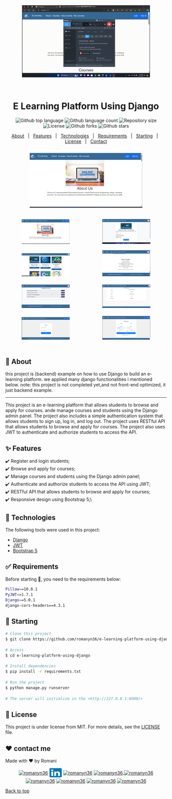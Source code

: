 <div align="center" id="top"> 
  <img src="images/demo.gif" alt="E Learning Platform Using Django" />

  &#xa0;

  <!-- <a href="images/demo.gif">Demo</a> -->
</div>

<h1 align="center">E Learning Platform Using Django</h1>


<p align="center">
  <img alt="Github top language" src="https://img.shields.io/github/languages/top/romanyn36/e-learning-platform-using-django?color=56BEB8">

  <img alt="Github language count" src="https://img.shields.io/github/languages/count/romanyn36/e-learning-platform-using-django?color=56BEB8">

  <img alt="Repository size" src="https://img.shields.io/github/repo-size/romanyn36/e-learning-platform-using-django?color=56BEB8">

  <img alt="License" src="https://img.shields.io/github/license/romanyn36/e-learning-platform-using-django?color=56BEB8">

  <img alt="Github forks" src="https://img.shields.io/github/forks/romanyn36/e-learning-platform-using-django?color=56BEB8" />

  <img alt="Github stars" src="https://img.shields.io/github/stars/romanyn36/e-learning-platform-using-django?color=56BEB8" />
</p>



<p align="center">
  <a href="#dart-about">About</a> &#xa0; | &#xa0; 
  <a href="#sparkles-features">Features</a> &#xa0; | &#xa0;
  <a href="#rocket-technologies">Technologies</a> &#xa0; | &#xa0;
  <a href="#white_check_mark-requirements">Requirements</a> &#xa0; | &#xa0;
  <a href="#checkered_flag-starting">Starting</a> &#xa0; | &#xa0;
  <a href="#memo-license">License</a> &#xa0; | &#xa0;
  <a href="#heart-contact-me">Contact</a>

</p>
<!-- images -->
<div style="display: flex; justify-content: center;">
    <img src="images/h0.png" alt="h0" style="width: 70%; max-width: 800px;" />
</div>

<div style="display: flex; justify-content: space-around; flex-wrap: wrap; margin-top: 20px;">
 <img src="images/h0.png" alt="h0" style="width: 150px; margin: 10px;" />
    <img src="images/desc.png" alt="desc" style="width: 150px; margin: 10px;" />
    <img src="images/home.png" alt="home" style="width: 150px; margin: 10px;" />
    <img src="images/how.png" alt="how" style="width: 150px; margin: 10px;" />
    <img src="images/mycourse.png" alt="mycourse" style="width: 150px; margin: 10px;" />
    <img src="images/profile.png" alt="profile" style="width: 150px; margin: 10px;" />
    <img src="images/signin.png" alt="signin" style="width: 150px; margin: 10px;" />
    <img src="images/signup.png" alt="signup" style="width: 150px; margin: 10px;" />
</div>




<br>

## :dart: About ##
this project is (backend) example on how to use Django to build an e-learning platform. we applied many django functionalities i mentioned below.
note: this project is not completed yet,and not front-end optimized, it just backend example.
<hr>
  This project is an e-learning platform that allows students to browse and apply for courses. ande manage courses and students using the Django admin panel. The project also includes a simple authentication system that allows students to sign up, log in, and log out. The project uses  RESTful API that allows students to browse and apply for courses. The project also uses JWT to authenticate and authorize students to access the API.

## :sparkles: Features ##

:heavy_check_mark: Register and login students;\
:heavy_check_mark: Browse and apply for courses;\
:heavy_check_mark: Manage courses and students using the Django admin panel;\
:heavy_check_mark: Authenticate and authorize students to access the API using JWT;\
:heavy_check_mark: RESTful API that allows students to browse and apply for courses;\
:heavy_check_mark: Responsive design using Bootstrap 5;\


## :rocket: Technologies ##

The following tools were used in this project:

- [Django](https://www.djangoproject.com/)
- [JWT](https://jwt.io/)
- [Bootstrap 5](https://getbootstrap.com/)

## :white_check_mark: Requirements ##

Before starting :checkered_flag:, you need to the requirements below:
```bash 
Pillow==10.0.1
PyJWT==1.7.1
Django==5.0.1
django-cors-headers==4.3.1
```

## :checkered_flag: Starting ##

```bash
# Clone this project
$ git clone https://github.com/romanyn36/e-learning-platform-using-django

# Access
$ cd e-learning-platform-using-django

# Install dependencies
$ pip install -r requirements.txt

# Run the project
$ python manage.py runserver

# The server will initialize in the <http://127.0.0.1:8000/>
```

## :memo: License ##

This project is under license from MIT. For more details, see the [LICENSE](LICENSE.md) file.

## :heart: contact me ##
Made with :heart: by Romani 
<p align="center">
 
<!-- icons  --><a href="https://github.com/romanyn36" target="blank"><img align="center" src="https://raw.githubusercontent.com/rahuldkjain/github-profile-readme-generator/master/src/images/icons/Social/github.svg" alt="romanyn36" height="30" width="40" /></a> <a href="https://linkedin.com/in/romanyn36" target="blank"><img align="center" src="https://raw.githubusercontent.com/devicons/devicon/master/icons/linkedin/linkedin-original.svg" alt="romanyn36" height="30" width="40" /></a> <a href="https://fb.com/romanyn3" target="blank"><img align="center" src="https://raw.githubusercontent.com/rahuldkjain/github-profile-readme-generator/master/src/images/icons/Social/facebook.svg" alt="romanyn36" height="30" width="40" /></a> <a href="https://twitter.com/romanyn36" target="blank"><img align="center" src="https://raw.githubusercontent.com/rahuldkjain/github-profile-readme-generator/master/src/images/icons/Social/twitter.svg" alt="romanyn36" height="30" width="40" /> <a href="https://stackoverflow.com/users/17348975/romani" target="blank"><img align="center" src="https://raw.githubusercontent.com/rahuldkjain/github-profile-readme-generator/master/src/images/icons/Social/stack-overflow.svg" alt="romanyn36" height="30" width="40" /></a><a href="https://kaggle.com/romanyn36" target="blank"><img align="center" src="https://raw.githubusercontent.com/rahuldkjain/github-profile-readme-generator/master/src/images/icons/Social/kaggle.svg" alt="romanyn36" height="30" width="40" /></a> <a href="https://www.instagram.com/romanyn36" target="blank"><img align="center" src="https://raw.githubusercontent.com/rahuldkjain/github-profile-readme-generator/master/src/images/icons/Social/instagram.svg" alt="romanyn36" height="30" width="40" /></a> <a href="https://www.leetcode.com/romanyn36" target="blank"><img align="center" src="https://raw.githubusercontent.com/rahuldkjain/github-profile-readme-generator/master/src/images/icons/Social/leet-code.svg" alt="romanyn36" height="30" width="40" /></a> <a href="https://dev.to/romanyn36" target="blank"><img align="center" src="https://raw.githubusercontent.com/rahuldkjain/github-profile-readme-generator/master/src/images/icons/Social/devto.svg" alt="romanyn36" height="30" width="40" /></a>

<!-- <a href="https://www.buymeacoffee.com/romanyn36" target="_blank" style="display: inline-block;">
    <img src="https://img.shields.io/badge/Donate-Buy%20Me%20A%20Coffee-orange.svg?style=flat-square&logo=buymeacoffee" align="center"/>
  </a> -->
  
</p>

<a href="#top">Back to top</a>
